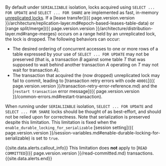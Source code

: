 By default under `SERIALIZABLE` isolation, locks acquired using `SELECT ... FOR UPDATE` and `SELECT ... FOR SHARE` are implemented as fast, in-memory [unreplicated locks](architecture/transaction-layer.html#unreplicated-locks). If a [lease transfer]({{ page.version.version }}/architecture/replication-layer.md#epoch-based-leases-table-data) or [range split/merge]({{ page.version.version }}/architecture/distribution-layer.md#range-merges) occurs on a range held by an unreplicated lock, the lock is dropped. The following behaviors can occur:

- The desired ordering of concurrent accesses to one or more rows of a table expressed by your use of `SELECT ... FOR UPDATE` may not be preserved (that is, a transaction _B_ against some table _T_ that was supposed to wait behind another transaction _A_ operating on _T_ may not wait for transaction _A_).
- The transaction that acquired the (now dropped) unreplicated lock may fail to commit, leading to [transaction retry errors with code `40001`]({{ page.version.version }}/transaction-retry-error-reference.md) and the [`restart transaction` error message]({{ page.version.version }}/common-errors.md#restart-transaction).

When running under `SERIALIZABLE` isolation, `SELECT ... FOR UPDATE` and `SELECT ... FOR SHARE` locks should be thought of as best-effort, and should not be relied upon for correctness. Note that serialization is preserved despite this limitation. This limitation is fixed when the `enable_durable_locking_for_serializable` [session setting]({{ page.version.version }}/session-variables.md#enable-durable-locking-for-serializable) is set to `true`.

{{site.data.alerts.callout_info}}
This limitation does **not** apply to [`READ COMMITTED`]({{ page.version.version }}/read-committed.md) transactions.
{{site.data.alerts.end}}